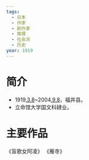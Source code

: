 ```yaml
---
tags:
  - 日本
  - 作家
  - 剧作家
  - 推理
  - 社会派
  - 历史
year: 1919
---
```

# 简介

- 1919[.3.8](2024-03-08.md)~2004[.9.8](2024-09-08.md)，福井县。
- 立命馆大学国文科肄业。
# 主要作品

《盲歌女阿凌》
《雁寺》